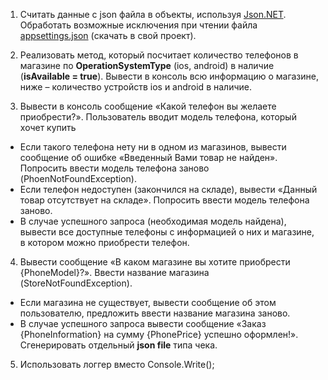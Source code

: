 1. Считать данные с json файла в объекты, используя [Json.NET](https://www.newtonsoft.com/json). Обработать возможные исключения при чтении файла [appsettings.json](https://drive.google.com/file/d/1Yqdx6ircs1k6RElMkPAOV4jKsAf7J-yj/view) (скачать в свой проект).

2.  Реализовать метод, который посчитает количество телефонов в магазине по **OperationSystemType** (ios, android) в наличие (**isAvailable = true**). Вывести в консоль всю информацию о магазине, ниже – количество устройств ios и android в наличие.

3.  Вывести в консоль сообщение «Какой телефон вы желаете приобрести?». 
Пользователь вводит модель телефона, который хочет купить
 * Если такого телефона нету ни в одном из магазинов, вывести сообщение об ошибке «Введенный Вами товар не найден». Попросить ввести модель телефона заново (PhoenNotFoundException).
 * Если телефон недоступен (закончился на складе), вывести «Данный товар отсутствует на складе». Попросить ввести модель телефона заново.
 * В случае успешного запроса (необходимая модель найдена), вывести все доступные телефоны с информацией о них и магазине, в котором можно приобрести телефон.

4.  Вывести сообщение «В каком магазине вы хотите приобрести {PhoneModel}?». 
Ввести название магазина (StoreNotFoundException).
 * Если магазина не существует, вывести сообщение об этом пользователю, предложить ввести название магазина заново.
 * В случае успешного запроса вывести сообщение «Заказ {PhoneInformation} на сумму {PhonePrice} успешно оформлен!». Сгенерировать отдельный **json file** типа чека. 

5.  Использовать логгер вместо Console.Write();
